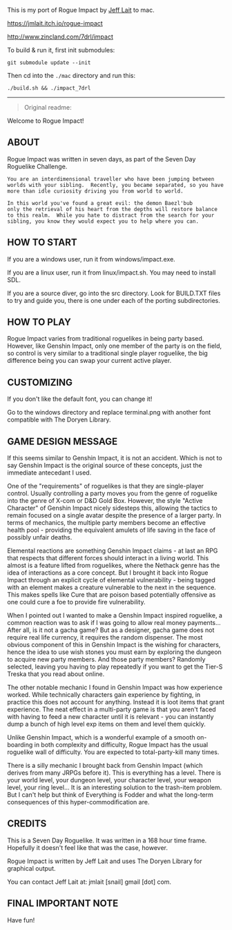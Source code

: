This is my port of Rogue Impact by [Jeff Lait](https://jmlait.itch.io) to mac.

https://jmlait.itch.io/rogue-impact

http://www.zincland.com/7drl/impact

To build & run it, first init submodules:

```
git submodule update --init
```

Then cd into the `./mac` directory and run this:

```
./build.sh && ./impact_7drl
```

---

> Original readme:

Welcome to Rogue Impact!

## ABOUT

Rogue Impact was written in seven days, as part of the Seven Day 
Roguelike Challenge.

    You are an interdimensional traveller who have been jumping between
    worlds with your sibling.  Recently, you became separated, so you have
    more than idle curiosity driving you from world to world.

    In this world you've found a great evil: the demon Baezl'bub
    only the retrieval of his heart from the depths will restore balance
    to this realm.  While you hate to distract from the search for your
    sibling, you know they would expect you to help where you can.

## HOW TO START

If you are a windows user, run it from windows/impact.exe.

If you are a linux user, run it from linux/impact.sh.
You may need to install SDL.

If you are a source diver, go into the src directory.
Look for BUILD.TXT files to try and guide you, there is one under
each of the porting subdirectories.

## HOW TO PLAY

Rogue Impact varies from traditional roguelikes in being party based.
However, like Genshin Impact, only one member of the party is on the
field, so control is very similar to a traditional single player
roguelike, the big difference being you can swap your current active
player.

## CUSTOMIZING 

If you don't like the default font, you can change it!

Go to the windows directory and replace terminal.png with another font
compatible with The Doryen Library.

## GAME DESIGN MESSAGE

If this seems similar to Genshin Impact, it is not an accident.  Which
is not to say Genshin Impact is the original source of these concepts,
just the immediate antecedant I used.

One of the "requirements" of roguelikes is that they are single-player
control.  Usually controlling a party moves you from the genre of
roguelike into the genre of X-com or D&D Gold Box.  However, the
style "Active Character" of Genshin Impact nicely sidesteps this,
allowing the tactics to remain focused on a single avatar despite
the presence of a larger party.  In terms of mechanics, the multiple
party members become an effective health pool - providing the
equivalent amulets of life saving in the face of possibly unfair
deaths.

Elemental reactions are something Genshin Impact claims - at last an
RPG that respects that different forces should interact in a living
world.  This almost is a feature lifted from roguelikes, where the
Nethack genre has the idea of interactions as a core concept.  But I
brought it back into Rogue Impact through an explicit cycle of
elemental vulnerability - being tagged with an element makes a
creature vulnerable to the next in the sequence.  This makes spells
like Cure that are poison based potentially offensive as one could cure
a foe to provide fire vulnerability.

When I pointed out I wanted to make a Genshin Impact inspired
roguelike, a common reaction was to ask if I was going to allow
real money payments...  After all, is it not a gacha game?  But as a
designer, gacha game does not require real life currency, it requires
the random dispenser.  The most obvious component of this in Genshin
Impact is the wishing for characters, hence the idea to use wish
stones you must earn by exploring the dungeon to acquire new party
members.  And those party members?  Randomly selected, leaving you
having to play repeatedly if you want to get the Tier-S Treska that
you read about online.

The other notable mechanic I found in Genshin Impact was how
experience worked.  While technically characters gain experience by
fighting, in practice this does not account for anything.  Instead it
is loot items that grant experience.  The neat effect in a multi-party
game is that you aren't faced with having to feed a new character
until it is relevant - you can instantly dump a bunch of high level
exp items on them and level them quickly.

Unlike Genshin Impact, which is a wonderful example of a smooth on-boarding
in both complexity and difficulty, Rogue Impact has the usual
roguelike wall of difficulty.  You are expected to total-party-kill
many times.

There is a silly mechanic I brought back from Genshin Impact (which
derives from many JRPGs before it).  This is everything has a level.
There is your world level, your dungeon level, your character level,
your weapon level, your ring level...   It is an interesting solution
to the trash-item problem.  But I can't help but think of Everything
is Fodder and what the long-term consequences of this
hyper-commodification are.  

## CREDITS

This is a Seven Day Roguelike.  It was written in a 168 hour time
frame.  Hopefully it doesn't feel like that was the case, however.

Rogue Impact is written by Jeff Lait and uses The Doryen Library
for graphical output.  

You can contact Jeff Lait at: jmlait [snail] gmail [dot] com.

## FINAL IMPORTANT NOTE

Have fun!
